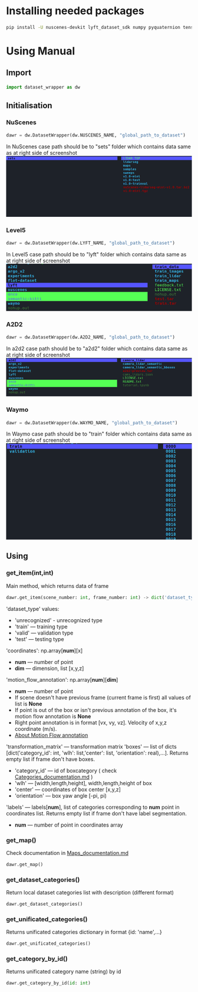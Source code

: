 # Installing needed packages

```bash
pip install -U nuscenes-devkit lyft_dataset_sdk numpy pyquaternion tensorflow==2.6.0 waymo-open-dataset-tf-2-6-0 keras==2.6.0
```

# Using Manual

## Import
```python
import dataset_wrapper as dw
```
## Initialisation
### NuScenes

```python
dawr = dw.DatasetWrapper(dw.NUSCENES_NAME, "global_path_to_dataset")
```
In NuScenes case path should be to "sets" folder which contains data same as at right side of screenshot  
![NuScenes screenshot](./images/nuscenes.png "Title")

### Level5
```python
dawr = dw.DatasetWrapper(dw.LYFT_NAME, "global_path_to_dataset")
```
In Level5 case path should be to "lyft" folder which contains data same as at right side of screenshot  
![lyft screenshot](./images/lyft.png "Title")

### A2D2
```python
dawr = dw.DatasetWrapper(dw.A2D2_NAME, "global_path_to_dataset")
```
In a2d2 case path should be to "a2d2" folder which contains data same as at right side of screenshot  
![a2d2 screenshot](./images/a2d2.png "Title")

### Waymo

```python
dawr = dw.DatasetWrapper(dw.WAYMO_NAME, "global_path_to_dataset")
```
In Waymo case path should be to "train" folder which contains data same as at right side of screenshot  
![Waymo screenshot](./images/waymo.png "Title")

## Using
### get_item(int,int)
Main method, which returns data of frame
```python
dawr.get_item(scene_number: int, frame_number: int) -> dict('dataset_type': str, 'coordinates': np.array,'transformation_matrix': np.array,'boxes': list, 'labels' : list)
```
'dataset_type' values: 
* 'unrecognized' - unrecognized type
* 'train' — training type
* 'valid' — validation type
* 'test' — testing type

'coordinates': np.array[**num**][x]
* **num** — number of point 
* **dim** — dimension, list [x,y,z]

'motion_flow_annotation': np.array[**num**][**dim**]
* **num** — number of point 
* If scene doesn't have previous frame (current frame is first) all values of list is **None**
* If point is out of the box or isn't previous annotation of the box, it's motion flow annotation is **None**
* Right point annotation is in format [vx, vy, vz]. Velocity of x,y,z coordinate (m/s).
* [About Motion Flow annotation](https://arxiv.org/pdf/2103.01306v3.pdf "https://arxiv.org/pdf/2103.01306v3.pdf")

'transformation_matrix' — transformation matrix
'boxes' — list of dicts [dict('category_id': int, 'wlh': list,'center': list, 'orientation': real),...]. Returns empty list if frame don't have boxes.
 * 'category_id' — id of boxcategory ( check [Categories_documentation.md](Categories_documentation.md) )
 * 'wlh' — [width,length,height], width,length,height of box
 * 'center' — coordinates of box center [x,y,z]
 * 'orientation' — box yaw angle [-pi, pi)

'labels' — labels[**num**], list of categories corresponding to **num** point in coordinates list. Returns empty list if frame don't have label segmentation.
* **num** — number of point in coordinates array

### get_map()
Check documentation in [Maps_documentation.md](Maps_documentation.md)
```python
dawr.get_map()
```

### get_dataset_categories()
Return local dataset categories list with description (different format) 
```python
dawr.get_dataset_categories()
```
### get_unificated_categories()
Returns unificated categories dictionary in format {id: 'name',...}
```python
dawr.get_unificated_categories()
```

### get_category_by_id()
Returns unificated category name (string) by id 
```python
dawr.get_category_by_id(id: int)
```

